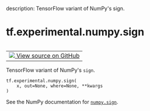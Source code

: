 description: TensorFlow variant of NumPy's sign.

<div itemscope itemtype="http://developers.google.com/ReferenceObject">
<meta itemprop="name" content="tf.experimental.numpy.sign" />
<meta itemprop="path" content="Stable" />
</div>

# tf.experimental.numpy.sign

<!-- Insert buttons and diff -->

<table class="tfo-notebook-buttons tfo-api nocontent" align="left">
<td>
  <a target="_blank" href="https://github.com/tensorflow/tensorflow/blob/r2.4/tensorflow/python/ops/numpy_ops/np_array_ops.py#L1421-L1437">
    <img src="https://www.tensorflow.org/images/GitHub-Mark-32px.png" />
    View source on GitHub
  </a>
</td>
</table>



TensorFlow variant of NumPy's `sign`.

<pre class="devsite-click-to-copy prettyprint lang-py tfo-signature-link">
<code>tf.experimental.numpy.sign(
    x, out=None, where=None, **kwargs
)
</code></pre>



<!-- Placeholder for "Used in" -->

See the NumPy documentation for [`numpy.sign`](https://numpy.org/doc/1.16/reference/generated/numpy.sign.html).